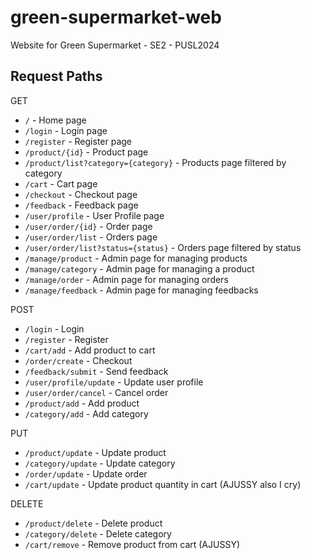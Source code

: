 # green-supermarket-web

Website for Green Supermarket - SE2 - PUSL2024

## Request Paths

GET

- `/` - Home page
- `/login` - Login page
- `/register` - Register page
- `/product/{id}` - Product page
- `/product/list?category={category}` - Products page filtered by category
- `/cart` - Cart page
- `/checkout` - Checkout page
- `/feedback` - Feedback page
- `/user/profile` - User Profile page
- `/user/order/{id}` - Order page
- `/user/order/list` - Orders page
- `/user/order/list?status={status}` - Orders page filtered by status
- `/manage/product` - Admin page for managing products
- `/manage/category` - Admin page for managing a product
- `/manage/order` - Admin page for managing orders
- `/manage/feedback` - Admin page for managing feedbacks

POST

- `/login` - Login
- `/register` - Register
- `/cart/add` - Add product to cart
- `/order/create` - Checkout
- `/feedback/submit` - Send feedback
- `/user/profile/update` - Update user profile
- `/user/order/cancel` - Cancel order
- `/product/add` - Add product
- `/category/add` - Add category

PUT

- `/product/update` - Update product
- `/category/update` - Update category
- `/order/update` - Update order
- `/cart/update` - Update product quantity in cart (AJUSSY also I cry)

DELETE

- `/product/delete` - Delete product
- `/category/delete` - Delete category
- `/cart/remove` - Remove product from cart (AJUSSY)
